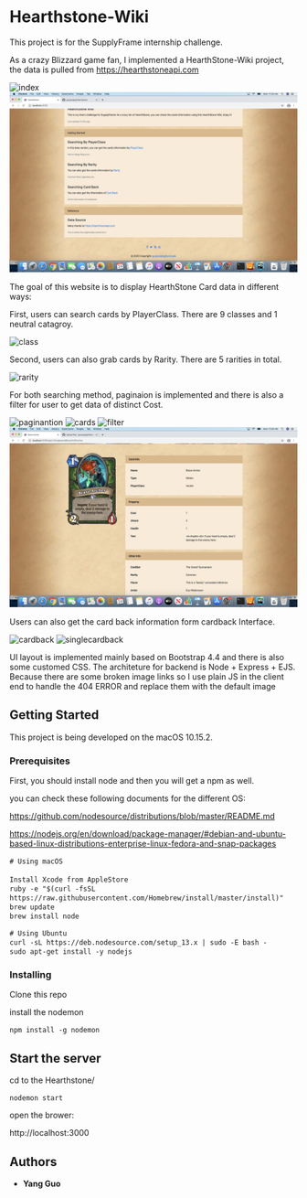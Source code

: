 # Hearthstone-Wiki

This project is for the SupplyFrame internship challenge. 

As a crazy Blizzard game fan, I implemented a HearthStone-Wiki project, the data is pulled from
https://hearthstoneapi.com

![index](screenshots/index.png)
![indexbottom](screenshots/indexb.png)

The goal of this website is to display HearthStone Card data in different ways:

First, users can search cards by PlayerClass. There are 9 classes and 1 neutral catagroy.

![class](screenshots/class.png)

Second, users can also grab cards by Rarity. There are 5 rarities in total.

![rarity](screenshots/rarity.png)

For both searching method, paginaion is implemented and there is also a filter for user to get data of distinct Cost.

![paginantion](screenshots/pagination.png)
![cards](screenshots/cards.png)
![filter](screenshots/filter.png)
![singlecard](screenshots/singlecard.png)

Users can also get the card back information form cardback Interface.

![cardback](screenshots/cardback.png)
![singlecardback](screenshots/singlecardback.png)

UI layout is implemented mainly based on Bootstrap 4.4 and there is also some customed CSS. The architeture for backend is Node + Express + EJS. Because there are some broken image links so I use plain JS in the client end to handle the 404 ERROR and replace them with the default image

## Getting Started

This project is being developed on the macOS 10.15.2. 

### Prerequisites

First, you should install node and then you will get a npm as well.

you can check these following documents for the different OS: 

https://github.com/nodesource/distributions/blob/master/README.md

https://nodejs.org/en/download/package-manager/#debian-and-ubuntu-based-linux-distributions-enterprise-linux-fedora-and-snap-packages

```
# Using macOS

Install Xcode from AppleStore
ruby -e "$(curl -fsSL https://raw.githubusercontent.com/Homebrew/install/master/install)"
brew update
brew install node
```

```
# Using Ubuntu
curl -sL https://deb.nodesource.com/setup_13.x | sudo -E bash -
sudo apt-get install -y nodejs
```

### Installing

Clone this repo 

install the nodemon 

```
npm install -g nodemon
```

## Start the server

cd to the Hearthstone/

```
nodemon start
```

open the brower: 

http://localhost:3000


## Authors

* **Yang Guo** 

